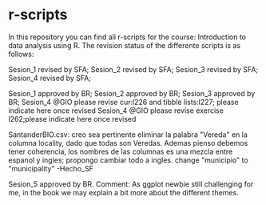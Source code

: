 # r-scripts

In this repository you can find all r-scripts for the course: Introduction to data analysis using R. The revision status of the differente scripts is as follows:

Sesion_1 revised by SFA;
Sesion_2 revised by SFA;
Sesion_3 revised by SFA;
Sesion_4 revised by SFA;


Sesion_1 approved by BR;
Sesion_2 approved by BR;
Sesion_3 approved by BR;
Sesion_4 @GIO please revise cur:l226 and tibble lists:l227; please indicate here once revised
Sesion_4 @GIO please revise exercise l262;please indicate here once revised

SantanderBIO.csv: creo sea pertinente eliminar la palabra "Vereda" en la columna locality, dado que todas son Veredas. Ademas pienso debemos tener coherencia, los nombres de las columnas es una mezcla entre espanol y ingles; propongo cambiar todo a ingles. change "municipio" to "municipality" -Hecho_SF

Sesion_5 approved by BR. Comment: As ggplot newbie still challenging for me, in the book we may explain a bit more about the different themes.

